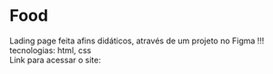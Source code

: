 # Food

Lading page feita afins didáticos, através de um projeto no Figma !!! <br>
tecnologias: html, css <br>
Link para acessar o site: 
